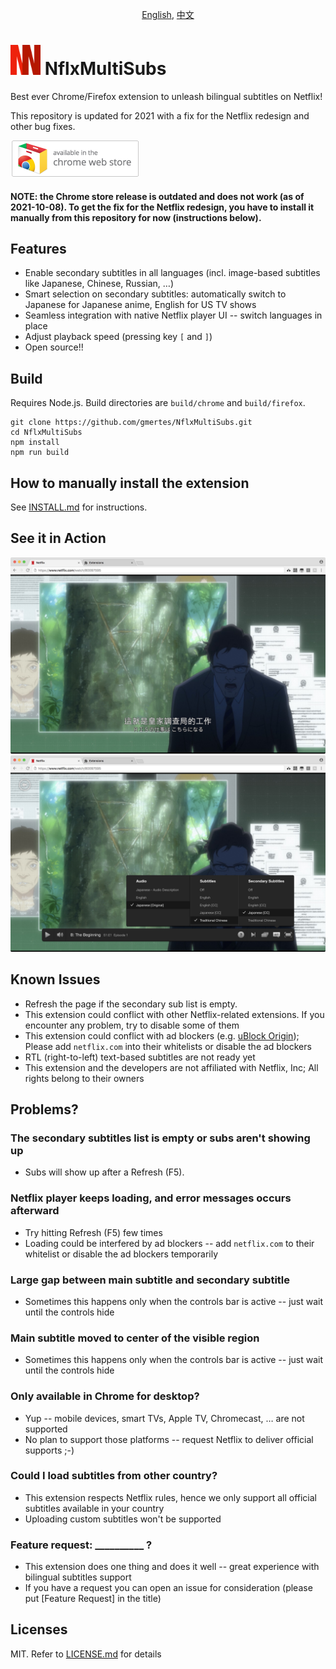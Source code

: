 <p align="center"><a href="README.md">English</a>, <a href="README_cn.md">中文</a></p>


<img src="docs/icon.png?raw=true" height="48"> NflxMultiSubs
============================================================
Best ever Chrome/Firefox extension to unleash bilingual subtitles on Netflix! 

This repository is updated for 2021 with a fix for the Netflix redesign and other bug fixes.

[![Download on Chrome Web Store](docs/chrome-webstore-badge58.png?raw=true)](https://chrome.google.com/webstore/detail/pjhnilfooknlkdonmjnleaomamfehkli/)

#### NOTE: the Chrome store release is outdated and does not work (as of 2021-10-08). To get the fix for the Netflix redesign, you have to install it manually from this repository for now (instructions below).

Features
--------
- Enable secondary subtitles in all languages (incl. image-based subtitles like Japanese, Chinese, Russian, …)
- Smart selection on secondary subtitles: automatically switch to Japanese for Japanese anime, English for US TV shows
- Seamless integration with native Netflix player UI -- switch languages in place
- Adjust playback speed (pressing key `[` and `]`)
- Open source!!

Build
-----
Requires Node.js. Build directories are `build/chrome` and `build/firefox`.
```
git clone https://github.com/gmertes/NflxMultiSubs.git
cd NflxMultiSubs
npm install
npm run build
```

How to manually install the extension
-----
See [INSTALL.md](INSTALL.md) for instructions.

See it in Action
----------------
![Bilingual Subtitles with zh-tw/jp](docs/zh-ja.jpg?raw=true)
![Intergrated in original menu](docs/popup-menu.jpg?raw=true)


Known Issues
-------------------------
- Refresh the page if the secondary sub list is empty.
- This extension could conflict with other Netflix-related extensions. If you encounter any problem, try to disable some of them
- This extension could conflict with ad blockers (e.g. [uBlock Origin](https://chrome.google.com/webstore/detail/ublock-origin/cjpalhdlnbpafiamejdnhcphjbkeiagm)); Please add `netflix.com` into their whitelists or disable the ad blockers
- RTL (right-to-left) text-based subtitles are not ready yet
- This extension and the developers are not affiliated with Netflix, Inc; All rights belong to their owners


Problems?
---------
### The secondary subtitles list is empty or subs aren't showing up
- Subs will show up after a Refresh (F5).

### Netflix player keeps loading, and error messages occurs afterward
- Try hitting Refresh (F5) few times
- Loading could be interfered by ad blockers -- add `netflix.com` to their whitelist or disable the ad blockers temporarily

### Large gap between main subtitle and secondary subtitle
- Sometimes this happens only when the controls bar is active -- just wait until the controls hide

### Main subtitle moved to center of the visible region
- Sometimes this happens only when the controls bar is active -- just wait until the controls hide

### Only available in Chrome for desktop?
- Yup -- mobile devices, smart TVs, Apple TV, Chromecast, … are not supported
- No plan to support those platforms -- request Netflix to deliver official supports ;-)

### Could I load subtitles from other country?
- This extension respects Netflix rules, hence we only support all official subtitles available in your country
- Uploading custom subtitles won't be supported

### Feature request: __________ ?
- This extension does one thing and does it well -- great experience with bilingual subtitles support
- If you have a request you can open an issue for consideration (please put [Feature Request] in the title)


Licenses
--------
MIT. Refer to [LICENSE.md](LICENSE.md) for details
